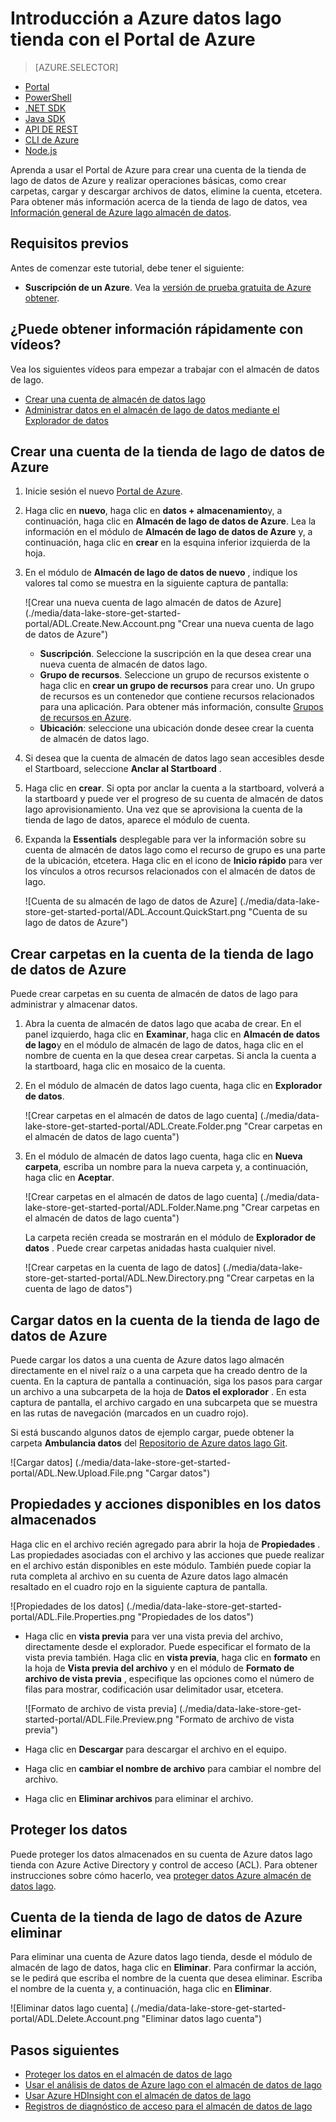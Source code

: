 <properties 
   pageTitle="Empezar a trabajar con el almacén de datos de lago | Azure" 
   description="Usar el portal para crear una cuenta de almacén de datos lago y realizar operaciones básicas en el almacén de datos de lago" 
   services="data-lake-store" 
   documentationCenter="" 
   authors="nitinme" 
   manager="jhubbard" 
   editor="cgronlun"/>
 
<tags
   ms.service="data-lake-store"
   ms.devlang="na"
   ms.topic="hero-article"
   ms.tgt_pltfrm="na"
   ms.workload="big-data" 
   ms.date="09/13/2016"
   ms.author="nitinme"/>

# <a name="get-started-with-azure-data-lake-store-using-the-azure-portal"></a>Introducción a Azure datos lago tienda con el Portal de Azure

> [AZURE.SELECTOR]
- [Portal](data-lake-store-get-started-portal.md)
- [PowerShell](data-lake-store-get-started-powershell.md)
- [.NET SDK](data-lake-store-get-started-net-sdk.md)
- [Java SDK](data-lake-store-get-started-java-sdk.md)
- [API DE REST](data-lake-store-get-started-rest-api.md)
- [CLI de Azure](data-lake-store-get-started-cli.md)
- [Node.js](data-lake-store-manage-use-nodejs.md)

Aprenda a usar el Portal de Azure para crear una cuenta de la tienda de lago de datos de Azure y realizar operaciones básicas, como crear carpetas, cargar y descargar archivos de datos, elimine la cuenta, etcetera. Para obtener más información acerca de la tienda de lago de datos, vea [Información general de Azure lago almacén de datos](data-lake-store-overview.md).

## <a name="prerequisites"></a>Requisitos previos

Antes de comenzar este tutorial, debe tener el siguiente:

- **Suscripción de un Azure**. Vea la [versión de prueba gratuita de Azure obtener](https://azure.microsoft.com/pricing/free-trial/).

## <a name="do-you-learn-fast-with-videos"></a>¿Puede obtener información rápidamente con vídeos?

Vea los siguientes vídeos para empezar a trabajar con el almacén de datos de lago.

* [Crear una cuenta de almacén de datos lago](https://mix.office.com/watch/1k1cycy4l4gen)
* [Administrar datos en el almacén de lago de datos mediante el Explorador de datos](https://mix.office.com/watch/icletrxrh6pc)

## <a name="create-an-azure-data-lake-store-account"></a>Crear una cuenta de la tienda de lago de datos de Azure

1. Inicie sesión el nuevo [Portal de Azure](https://portal.azure.com).

2. Haga clic en **nuevo**, haga clic en **datos + almacenamiento**y, a continuación, haga clic en **Almacén de lago de datos de Azure**. Lea la información en el módulo de **Almacén de lago de datos de Azure** y, a continuación, haga clic en **crear** en la esquina inferior izquierda de la hoja.

3. En el módulo de **Almacén de lago de datos de nuevo** , indique los valores tal como se muestra en la siguiente captura de pantalla:

    ![Crear una nueva cuenta de lago almacén de datos de Azure] (./media/data-lake-store-get-started-portal/ADL.Create.New.Account.png "Crear una nueva cuenta de lago de datos de Azure")

    - **Suscripción**. Seleccione la suscripción en la que desea crear una nueva cuenta de almacén de datos lago.
    - **Grupo de recursos**. Seleccione un grupo de recursos existente o haga clic en **crear un grupo de recursos** para crear uno. Un grupo de recursos es un contenedor que contiene recursos relacionados para una aplicación. Para obtener más información, consulte [Grupos de recursos en Azure](azure-resource-manager/resource-group-overview.md#resource-groups).
    - **Ubicación**: seleccione una ubicación donde desee crear la cuenta de almacén de datos lago.

4. Si desea que la cuenta de almacén de datos lago sean accesibles desde el Startboard, seleccione **Anclar al Startboard** .

5. Haga clic en **crear**. Si opta por anclar la cuenta a la startboard, volverá a la startboard y puede ver el progreso de su cuenta de almacén de datos lago aprovisionamiento. Una vez que se aprovisiona la cuenta de la tienda de lago de datos, aparece el módulo de cuenta.

6. Expanda la **Essentials** desplegable para ver la información sobre su cuenta de almacén de datos lago como el recurso de grupo es una parte de la ubicación, etcetera. Haga clic en el icono de **Inicio rápido** para ver los vínculos a otros recursos relacionados con el almacén de datos de lago.

    ![Cuenta de su almacén de lago de datos de Azure] (./media/data-lake-store-get-started-portal/ADL.Account.QuickStart.png "Cuenta de su lago de datos de Azure")

## <a name="createfolder"></a>Crear carpetas en la cuenta de la tienda de lago de datos de Azure

Puede crear carpetas en su cuenta de almacén de datos de lago para administrar y almacenar datos.

1. Abra la cuenta de almacén de datos lago que acaba de crear. En el panel izquierdo, haga clic en **Examinar**, haga clic en **Almacén de datos de lago**y en el módulo de almacén de lago de datos, haga clic en el nombre de cuenta en la que desea crear carpetas. Si ancla la cuenta a la startboard, haga clic en mosaico de la cuenta.

2. En el módulo de almacén de datos lago cuenta, haga clic en **Explorador de datos**.

    ![Crear carpetas en el almacén de datos de lago cuenta] (./media/data-lake-store-get-started-portal/ADL.Create.Folder.png "Crear carpetas en el almacén de datos de lago cuenta")

3. En el módulo de almacén de datos lago cuenta, haga clic en **Nueva carpeta**, escriba un nombre para la nueva carpeta y, a continuación, haga clic en **Aceptar**.
    
    ![Crear carpetas en el almacén de datos de lago cuenta] (./media/data-lake-store-get-started-portal/ADL.Folder.Name.png "Crear carpetas en el almacén de datos de lago cuenta")
    
    La carpeta recién creada se mostrarán en el módulo de **Explorador de datos** . Puede crear carpetas anidadas hasta cualquier nivel.

    ![Crear carpetas en la cuenta de lago de datos] (./media/data-lake-store-get-started-portal/ADL.New.Directory.png "Crear carpetas en la cuenta de lago de datos")


## <a name="uploaddata"></a>Cargar datos en la cuenta de la tienda de lago de datos de Azure

Puede cargar los datos a una cuenta de Azure datos lago almacén directamente en el nivel raíz o a una carpeta que ha creado dentro de la cuenta. En la captura de pantalla a continuación, siga los pasos para cargar un archivo a una subcarpeta de la hoja de **Datos el explorador** . En esta captura de pantalla, el archivo cargado en una subcarpeta que se muestra en las rutas de navegación (marcados en un cuadro rojo).

Si está buscando algunos datos de ejemplo cargar, puede obtener la carpeta **Ambulancia datos** del [Repositorio de Azure datos lago Git](https://github.com/MicrosoftBigData/usql/tree/master/Examples/Samples/Data/AmbulanceData).

![Cargar datos] (./media/data-lake-store-get-started-portal/ADL.New.Upload.File.png "Cargar datos")


## <a name="properties"></a>Propiedades y acciones disponibles en los datos almacenados

Haga clic en el archivo recién agregado para abrir la hoja de **Propiedades** . Las propiedades asociadas con el archivo y las acciones que puede realizar en el archivo están disponibles en este módulo. También puede copiar la ruta completa al archivo en su cuenta de Azure datos lago almacén resaltado en el cuadro rojo en la siguiente captura de pantalla.

![Propiedades de los datos] (./media/data-lake-store-get-started-portal/ADL.File.Properties.png "Propiedades de los datos")

* Haga clic en **vista previa** para ver una vista previa del archivo, directamente desde el explorador. Puede especificar el formato de la vista previa también. Haga clic en **vista previa**, haga clic en **formato** en la hoja de **Vista previa del archivo** y en el módulo de **Formato de archivo de vista previa** , especifique las opciones como el número de filas para mostrar, codificación usar delimitador usar, etcetera.

  ![Formato de archivo de vista previa] (./media/data-lake-store-get-started-portal/ADL.File.Preview.png "Formato de archivo de vista previa")

* Haga clic en **Descargar** para descargar el archivo en el equipo.

* Haga clic en **cambiar el nombre de archivo** para cambiar el nombre del archivo.

* Haga clic en **Eliminar archivos** para eliminar el archivo.


## <a name="secure-your-data"></a>Proteger los datos

Puede proteger los datos almacenados en su cuenta de Azure datos lago tienda con Azure Active Directory y control de acceso (ACL). Para obtener instrucciones sobre cómo hacerlo, vea [proteger datos Azure almacén de datos lago](data-lake-store-secure-data.md).


## <a name="delete-azure-data-lake-store-account"></a>Cuenta de la tienda de lago de datos de Azure eliminar

Para eliminar una cuenta de Azure datos lago tienda, desde el módulo de almacén de lago de datos, haga clic en **Eliminar**. Para confirmar la acción, se le pedirá que escriba el nombre de la cuenta que desea eliminar. Escriba el nombre de la cuenta y, a continuación, haga clic en **Eliminar**.

![Eliminar datos lago cuenta] (./media/data-lake-store-get-started-portal/ADL.Delete.Account.png "Eliminar datos lago cuenta")


## <a name="next-steps"></a>Pasos siguientes

- [Proteger los datos en el almacén de datos de lago](data-lake-store-secure-data.md)
- [Usar el análisis de datos de Azure lago con el almacén de datos de lago](../data-lake-analytics/data-lake-analytics-get-started-portal.md)
- [Usar Azure HDInsight con el almacén de datos de lago](data-lake-store-hdinsight-hadoop-use-portal.md)
- [Registros de diagnóstico de acceso para el almacén de datos de lago](data-lake-store-diagnostic-logs.md)
